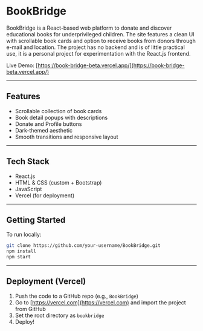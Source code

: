 # BookBridge

BookBridge is a React-based web platform to donate and discover educational books for underprivileged children. The site features a clean UI with scrollable book cards and option to receive books from donors through e-mail and location.
The project has no backend and is of little practical use, it is a personal project for experimentation with the React.js frontend.

Live Demo: [https://book-bridge-beta.vercel.app/](https://book-bridge-beta.vercel.app/)

---

## Features

- Scrollable collection of book cards
- Book detail popups with descriptions
- Donate and Profile buttons
- Dark-themed aesthetic
- Smooth transitions and responsive layout

---

## Tech Stack

- React.js
- HTML & CSS (custom + Bootstrap)
- JavaScript
- Vercel (for deployment)

---

## Getting Started

To run locally:

```bash
git clone https://github.com/your-username/BookBridge.git  
npm install  
npm start  
```

---

## Deployment (Vercel)

1. Push the code to a GitHub repo (e.g., `BookBridge`)
2. Go to [https://vercel.com](https://vercel.com) and import the project from GitHub
3. Set the root directory as `bookbridge`
4. Deploy!
